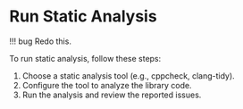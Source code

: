 # Run Static Analysis
!!! bug
    Redo this.

To run static analysis, follow these steps:

1. Choose a static analysis tool (e.g., cppcheck, clang-tidy).
2. Configure the tool to analyze the library code.
3. Run the analysis and review the reported issues.